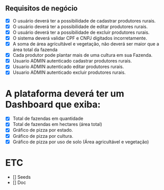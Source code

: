 ## Requisitos de negócio

- [x] O usuário deverá ter a possibilidade de cadastrar produtores rurais.
- [x] O usuário deverá ter a possibilidade de editar produtores rurais.
- [x] O usuário deverá ter a possibilidade de excluir produtores rurais.
- [x] O sistema deverá validar CPF e CNPJ digitados incorretamente.
- [x] A soma de área agrícultável e vegetação, não deverá ser maior que a área total da fazenda
- [x] Cada produtor pode plantar mais de uma cultura em sua Fazenda.
- [x] Usuario ADMIN autenticado cadastrar produtores rurais.
- [x] Usuario ADMIN autenticado editar produtores rurais.
- [x] Usuario ADMIN autenticado excluir produtores rurais.

# A plataforma deverá ter um Dashboard que exiba:

- [x] Total de fazendas em quantidade
- [x] Total de fazendas em hectares (área total)
- [x] Gráfico de pizza por estado.
- [x] Gráfico de pizza por cultura.
- [x] Gráfico de pizza por uso de solo (Área agricultável e vegetação)

# ETC

- [] Seeds
- [] Doc
